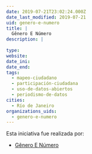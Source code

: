 ```yaml
---
date: 2019-07-21T23:02:24.000Z
date_last_modified: 2019-07-21
uid: genero-e-numero
title: |
  Gênero E Número
description: |
  
type: 
website: 
date_ini: 
date_end: 
tags:
  - mapeo-ciudadano
  - participación-ciudadana
  - uso-de-datos-abiertos
  - periodismo-de-datos
cities: 
  - Río de Janeiro
organizations_uids:
  - genero-e-numero
---
```


Esta iniciativa fue realizada por:

- [Gênero E Número](/organizaciones/genero-e-numero)
